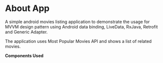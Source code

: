 
# About App

A simple android movies listing application to demonstrate the usage for MVVM design pattern using Android data binding, LiveData, RxJava, Retrofit and Generic Adapter.

The application uses Most Popular Movies API and shows a list of related movies.

**Components Used**

